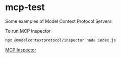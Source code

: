 # mcp-test

Some examples of Model Context Protocol Servers

To run MCP Inspector

```bash
npx @modelcontextprotocol/inspector node index.js
```

[MCP Inspector](https://modelcontextprotocol.io/docs/tools/inspector)

